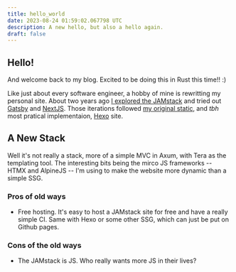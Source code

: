 ```yaml
---
title: hello_world
date: 2023-08-24 01:59:02.067798 UTC
description: A new hello, but also a hello again.
draft: false
---
```

## Hello!

And welcome back to my blog. Excited to be doing this in Rust this time!! :)

Like just about every software engineer, a hobby of mine is rewritting my personal site. About two years ago
[I explored the JAMstack](https://github.com/Austionian?tab=repositories&q=blog.r00ks&type=&language=typescript&sort=) and tried out [Gatsby](https://www.gatsbyjs.com/) and [NextJS](https://nextjs.org).
Those iterations followed [my original static](https://github.com/Austionian/RooksBooksBlog), and _tbh_ most
pratical implementaion, [Hexo](https://hexo.io/index.html) site.

## A New Stack
Well it's not really a stack, more of a simple MVC in Axum, with Tera as the templating tool. The interesting bits
being the mirco JS frameworks -- HTMX and AlpineJS -- I'm using to make the website more dynamic than a simple
SSG.

### Pros of old ways
- Free hosting. It's easy to host a JAMstack site for free and have a really simple CI. Same with Hexo or some other
SSG, which can just be put on Github pages.

### Cons of the old ways
- The JAMstack is JS. Who really wants more JS in their lives?
